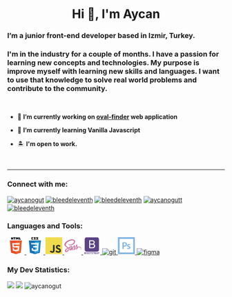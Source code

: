 <h1 align="center">Hi 👋, I'm Aycan</h1>
<h3 align="left">I’m a junior front-end developer based in Izmir, Turkey.</h3>
    

    
<h3 align="left">I'm in the industry for a couple of months. I have a passion for learning new concepts and technologies.
My purpose is improve myself with learning new skills and languages. I want to use that knowledge to solve real world problems and contribute to the community.</h3>

<br>

- 🔭 <b>I’m currently working on [oval-finder](https://github.com/aycanogut/oval-finder) web application</b>

- 🌱 <b>I’m currently learning **Vanilla Javascript**</b>

- 🏝 <b>I'm open to work.</b>

<!-- (- 👨‍💻 <b>All of my projects are available at [https://github.com/aycanogut](https://github.com/aycanogut</b>)) -->
<br>
<hr>

<h3 align="left">Connect with me:</h3>
<p align="left">
<a href="https://linkedin.com/in/aycanogut" target="blank"><img align="center" style="background-color: #fff;" src="https://cdn.jsdelivr.net/npm/simple-icons@3.0.1/icons/linkedin.svg" alt="aycanogut" height="30" width="40" /></a>
<a href="https://medium.com/@aycanogut" target="blank"><img align="center" src="https://cdn.jsdelivr.net/npm/simple-icons@3.0.1/icons/medium.svg" alt="bleedeleventh" height="30" width="40" /></a>
<a href="https://dev.to/bleedeleventh" target="blank"><img align="center" src="https://cdn.jsdelivr.net/npm/simple-icons@3.0.1/icons/dev-dot-to.svg" alt="bleedeleventh" height="30" width="40" /></a>
<a href="https://codepen.io/aycanogutt" target="blank"><img align="center" src="https://cdn.jsdelivr.net/npm/simple-icons@3.0.1/icons/codepen.svg" alt="aycanogutt" height="30" width="40" /></a>
<a href="https://twitter.com/bleedeleventh" target="blank"><img align="center" src="https://cdn.jsdelivr.net/npm/simple-icons@3.0.1/icons/twitter.svg" alt="bleedeleventh" height="30" width="40" /></a>

</p>

<h3 align="left">Languages and Tools:</h3>
<p align="left"> 
<a href="https://www.w3.org/html/" target="_blank"> <img src="https://raw.githubusercontent.com/devicons/devicon/master/icons/html5/html5-original-wordmark.svg" alt="html5" width="40" height="40"/> </a>
<a href="https://www.w3schools.com/css/" target="_blank"> <img src="https://raw.githubusercontent.com/devicons/devicon/master/icons/css3/css3-original-wordmark.svg" alt="css3" width="40" height="40"/> </a>
<a href="https://developer.mozilla.org/en-US/docs/Web/JavaScript" target="_blank"> <img src="https://raw.githubusercontent.com/devicons/devicon/master/icons/javascript/javascript-original.svg" alt="javascript" width="40" height="40"/> </a> 
<a href="https://sass-lang.com" target="_blank"> <img src="https://raw.githubusercontent.com/devicons/devicon/master/icons/sass/sass-original.svg" alt="sass" width="40" height="40"/> </a>
<a href="https://getbootstrap.com" target="_blank"> <img src="https://raw.githubusercontent.com/devicons/devicon/master/icons/bootstrap/bootstrap-plain-wordmark.svg" alt="bootstrap" width="40" height="40"/> </a>
<a href="https://git-scm.com/" target="_blank"> <img src="https://www.vectorlogo.zone/logos/git-scm/git-scm-icon.svg" alt="git" width="40" height="40"/> </a>
<!--<a href="https://webpack.js.org/" target="_blank"> <img src="https://www.vectorlogo.zone/logos/js_webpack/js_webpack-icon.svg" alt="git" width="40" height="40"/> </a> -->
<a href="https://www.photoshop.com/en" target="_blank"> <img src="https://raw.githubusercontent.com/devicons/devicon/master/icons/photoshop/photoshop-line.svg" alt="photoshop" width="40" height="40"/> </a> 
<a href="https://www.figma.com/" target="_blank"> <img src="https://www.vectorlogo.zone/logos/figma/figma-icon.svg" alt="figma" width="40" height="40"/> </a>

</p>



<h3 align="left">My Dev Statistics: </h3>

<p>  
<!-- GitHub Stats -->  
<img height="120em" src="https://github-readme-stats.vercel.app/api?username=aycanogut&show_icons=true&hide_border=true" />

<!-- Most Used Languages -->  
<img height="120em" src="https://github-readme-stats.vercel.app/api/top-langs/?username=aycanogut&exclude_repo=KNN-Image-Classification&show_icons=true&hide_border=true&layout=compact&langs_count=8"/>  


<img height="120em"  src="https://github-readme-streak-stats.herokuapp.com/?user=aycanogut&" alt="aycanogut" />
</p>
